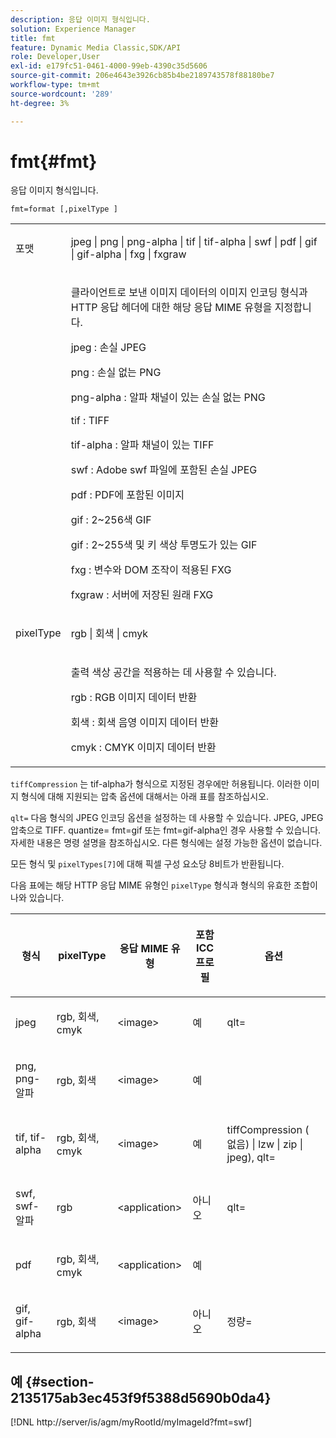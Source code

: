 ```yaml
---
description: 응답 이미지 형식입니다.
solution: Experience Manager
title: fmt
feature: Dynamic Media Classic,SDK/API
role: Developer,User
exl-id: e179fc51-0461-4000-99eb-4390c35d5606
source-git-commit: 206e4643e3926cb85b4be2189743578f88180be7
workflow-type: tm+mt
source-wordcount: '289'
ht-degree: 3%

---
```


# fmt{#fmt}

응답 이미지 형식입니다.

`fmt=format [,pixelType ]`

<table id="simpletable_66FAABB7BD7A4BBB815A570BEA4C1AE8"> 
 <tr class="strow"> 
  <td class="stentry"> <p><span class="codeph"> <span class="varname"> 포맷</span> </span> </p></td> 
  <td class="stentry"> <p><span class="codeph"> jpeg | png | png-alpha | tif | tif-alpha | swf | pdf | gif | gif-alpha | fxg | fxgraw</span> </p></td> 
 </tr> 
 <tr class="strow"> 
  <td class="stentry"></td> 
  <td class="stentry"> <p> 클라이언트로 보낸 이미지 데이터의 이미지 인코딩 형식과 HTTP 응답 헤더에 대한 해당 응답 MIME 유형을 지정합니다. </p> <p> <span class="codeph">  jpeg  </span>: 손실 JPEG </p> <p> <span class="codeph"> png  </span>: 손실 없는 PNG </p> <p> <span class="codeph"> png-alpha  </span>: 알파 채널이 있는 손실 없는 PNG </p> <p> <span class="codeph">  tif  </span>: TIFF </p> <p> <span class="codeph"> tif-alpha  </span>: 알파 채널이 있는 TIFF </p> <p> <span class="codeph">  swf  </span>: Adobe swf 파일에 포함된 손실 JPEG </p> <p> <span class="codeph"> pdf  </span>: PDF에 포함된 이미지 </p> <p> <span class="codeph"> gif  </span>: 2~256색 GIF </p> <p> <span class="codeph"> gif  </span>: 2~255색 및 키 색상 투명도가 있는 GIF </p> <p> <span class="codeph"> fxg  </span>: 변수와 DOM 조작이 적용된 FXG </p> <p> <span class="codeph">  fxgraw  </span>: 서버에 저장된 원래 FXG </p> </td> 
 </tr> 
 <tr class="strow"> 
  <td class="stentry"> <p><span class="codeph"> <span class="varname"> pixelType</span> </span> </p></td> 
  <td class="stentry"> <p><span class="codeph"> rgb | 회색 | cmyk</span> </p></td> 
 </tr> 
 <tr class="strow"> 
  <td class="stentry"></td> 
  <td class="stentry"> <p> 출력 색상 공간을 적용하는 데 사용할 수 있습니다. </p> <p> <span class="codeph">  rgb  </span>: RGB 이미지 데이터 반환 </p> <p> <span class="codeph"> 회색  </span>: 회색 음영 이미지 데이터 반환 </p> <p> <span class="codeph"> cmyk  </span>: CMYK 이미지 데이터 반환 </p> </td> 
 </tr> 
</table>

`tiffCompression` 는 tif-alpha가 형식으로 지정된 경우에만 허용됩니다. 이러한 이미지 형식에 대해 지원되는 압축 옵션에 대해서는 아래 표를 참조하십시오.

`qlt=` 다음 형식의 JPEG 인코딩 옵션을 설정하는 데 사용할 수 있습니다. JPEG, JPEG 압축으로 TIFF. quantize= fmt=gif 또는 fmt=gif-alpha인 경우 사용할 수 있습니다. 자세한 내용은 명령 설명을 참조하십시오. 다른 형식에는 설정 가능한 옵션이 없습니다.

모든 형식 및 `pixelTypes[7]`에 대해 픽셀 구성 요소당 8비트가 반환됩니다.

다음 표에는 해당 HTTP 응답 MIME 유형인 `pixelType` 형식과 형식의 유효한 조합이 나와 있습니다.

<table id="table_54AFE58185004C74971EFBA845E177B6"> 
 <thead> 
  <tr> 
   <th colname="col1" class="entry"> <p><span class="varname"> 형식</span> </p> </th> 
   <th colname="col2" class="entry"> <p><span class="varname"> pixelType</span> </p> </th> 
   <th colname="col3" class="entry"> <p>응답 MIME 유형 </p> </th> 
   <th colname="col4" class="entry"> <p>포함 ICC 프로필 </p> </th> 
   <th colname="col5" class="entry"> <p>옵션 </p> </th> 
  </tr> 
 </thead>
 <tbody> 
  <tr> 
   <td> <p>jpeg </p> </td> 
   <td> <p>rgb, 회색, cmyk </p> </td> 
   <td> <p>&lt;image&gt; </p> </td> 
   <td> <p>예 </p> </td> 
   <td> <p><span class="codeph"> qlt=</span> </p> </td> 
  </tr> 
  <tr> 
   <td> <p>png, png-알파 </p> </td> 
   <td> <p>rgb, 회색 </p> </td> 
   <td> <p>&lt;image&gt; </p> </td> 
   <td> <p>예 </p> </td> 
   <td> <p> </p> </td> 
  </tr> 
  <tr> 
   <td> <p>tif, tif-alpha </p> </td> 
   <td> <p>rgb, 회색, cmyk </p> </td> 
   <td> <p>&lt;image&gt; </p> </td> 
   <td> <p>예 </p> </td> 
   <td> <p><span class="codeph"> <span class="varname"> tiffCompression</span> ( 없음) | lzw | zip | jpeg), qlt=</span> </p> </td> 
  </tr> 
  <tr> 
   <td> <p>swf, swf-알파 </p> </td> 
   <td> <p>rgb </p> </td> 
   <td> <p>&lt;application&gt; </p> </td> 
   <td> <p>아니오 </p> </td> 
   <td> <p><span class="codeph"> qlt=  </span> </p> </td> 
  </tr> 
  <tr> 
   <td> <p>pdf </p> </td> 
   <td> <p>rgb, 회색, cmyk </p> </td> 
   <td> <p>&lt;application&gt; </p> </td> 
   <td> <p>예 </p> </td> 
   <td> <p> </p> </td> 
  </tr> 
  <tr> 
   <td> <p>gif, gif-alpha </p> </td> 
   <td> <p>rgb, 회색 </p> </td> 
   <td> <p>&lt;image&gt; </p> </td> 
   <td> <p>아니오 </p> </td> 
   <td> <p><span class="codeph"> 정량=</span> </p> </td> 
  </tr> 
 </tbody> 
</table>

## 예 {#section-2135175ab3ec453f9f5388d5690b0da4}

[!DNL http://server/is/agm/myRootId/myImageId?fmt=swf]
